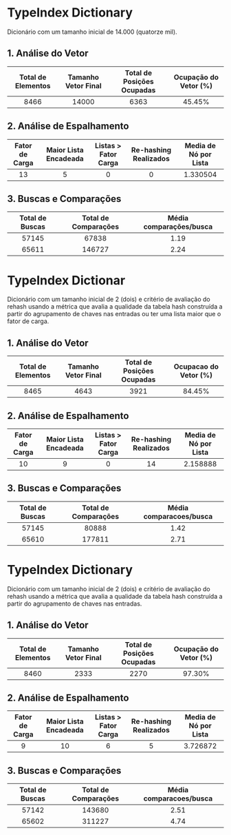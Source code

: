# TypeIndex Dictionary

Dicionário com um tamanho inicial de 14.000 (quatorze mil).

## 1. Análise do Vetor
| Total de Elementos | Tamanho Vetor Final      | Total de Posições Ocupadas | Ocupação do Vetor (%) |
| :-----------: | :-----------: | :-----------: | :-----------: |
| 8466    | 14000    | 6363 | 45.45% |

## 2. Análise de Espalhamento
| Fator de Carga | Maior Lista Encadeada | Listas > Fator Carga | Re-hashing Realizados | Media de Nó por Lista |
| :-----------: | :-----------: | :-----------: | :-----------: | :-----------: |
| 13    | 5 | 0 | 0 | 1.330504 |

## 3. Buscas e Comparações
| Total de Buscas      | Total de Comparações | Média comparações/busca |
| :-----------: | :-----------: | :-----------: |
| 57145    | 67838 | 1.19 |
| 65611    | 146727 | 2.24 |

# TypeIndex Dictionar

Dicionário com um tamanho inicial de 2 (dois) e critério de avaliação do rehash usando a métrica que avalia a qualidade da tabela hash construída a partir do agrupamento de chaves nas entradas ou ter uma lista maior que o fator de carga.

## 1. Análise do Vetor
| Total de Elementos | Tamanho Vetor Final      | Total de Posições Ocupadas | Ocupacao do Vetor (%) |
| :-----------: | :-----------: | :-----------: | :-----------: |
| 8465    | 4643    | 3921 | 84.45% |
## 2. Análise de Espalhamento
| Fator de Carga | Maior Lista Encadeada | Listas > Fator Carga | Re-hashing Realizados | Media de Nó por Lista |
| :-----------: | :-----------: | :-----------: | :-----------: | :-----------: |
| 10    | 9 | 0 | 14 | 2.158888 |

## 3. Buscas e Comparações
| Total de Buscas      | Total de Comparações | Média comparacoes/busca |
| :-----------: | :-----------: | :-----------: |
| 57145    | 80888 | 1.42 |
| 65610    | 177811 | 2.71 |

# TypeIndex Dictionary

Dicionário com um tamanho inicial de 2 (dois) e critério de avaliação do rehash usando a métrica que avalia a qualidade da tabela hash construída a partir do agrupamento de chaves nas entradas.

## 1. Análise do Vetor
| Total de Elementos | Tamanho Vetor Final      | Total de Posições Ocupadas | Ocupação do Vetor (%) |
| :-----------: | :-----------: | :-----------: | :-----------:|
| 8460    | 2333    | 2270 | 97.30% |

## 2. Análise de Espalhamento
| Fator de Carga | Maior Lista Encadeada | Listas > Fator Carga | Re-hashing Realizados | Media de Nó por Lista |
| :-----------: | :-----------: | :-----------: | :-----------: | :-----------: |
| 9    | 10 | 6 | 5 | 3.726872 |

## 3. Buscas e Comparações
| Total de Buscas      | Total de Comparações | Média comparacoes/busca |
| :-----------: | :-----------: | :-----------: |
| 57142    | 143680 | 2.51 |
| 65602    | 311227 | 4.74 |
